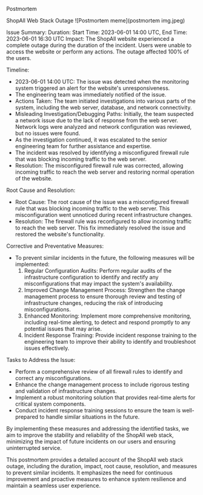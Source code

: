 Postmortem

ShopAll Web Stack Outage
![Postmortem meme](postmortem img.jpeg)

Issue Summary:
Duration: Start Time: 2023-06-01 14:00 UTC, End Time: 2023-06-01 16:30 UTC
Impact: The ShopAll website experienced a complete outage during the duration of the incident. Users were unable to access the website or perform any actions. The outage affected 100% of the users.

Timeline:
- 2023-06-01 14:00 UTC: The issue was detected when the monitoring system triggered an alert for the website's unresponsiveness.
- The engineering team was immediately notified of the issue.
- Actions Taken: The team initiated investigations into various parts of the system, including the web server, database, and network connectivity.
- Misleading Investigation/Debugging Paths: Initially, the team suspected a network issue due to the lack of response from the web server. Network logs were analyzed and network configuration was reviewed, but no issues were found.
- As the investigation continued, it was escalated to the senior engineering team for further assistance and expertise.
- The incident was resolved by identifying a misconfigured firewall rule that was blocking incoming traffic to the web server.
- Resolution: The misconfigured firewall rule was corrected, allowing incoming traffic to reach the web server and restoring normal operation of the website.

Root Cause and Resolution:
- Root Cause: The root cause of the issue was a misconfigured firewall rule that was blocking incoming traffic to the web server. This misconfiguration went unnoticed during recent infrastructure changes.
- Resolution: The firewall rule was reconfigured to allow incoming traffic to reach the web server. This fix immediately resolved the issue and restored the website's functionality.

Corrective and Preventative Measures:
- To prevent similar incidents in the future, the following measures will be implemented:
  1. Regular Configuration Audits: Perform regular audits of the infrastructure configuration to identify and rectify any misconfigurations that may impact the system's availability.
  2. Improved Change Management Process: Strengthen the change management process to ensure thorough review and testing of infrastructure changes, reducing the risk of introducing misconfigurations.
  3. Enhanced Monitoring: Implement more comprehensive monitoring, including real-time alerting, to detect and respond promptly to any potential issues that may arise.
  4. Incident Response Training: Provide incident response training to the engineering team to improve their ability to identify and troubleshoot issues effectively.

Tasks to Address the Issue:
- Perform a comprehensive review of all firewall rules to identify and correct any misconfigurations.
- Enhance the change management process to include rigorous testing and validation of infrastructure changes.
- Implement a robust monitoring solution that provides real-time alerts for critical system components.
- Conduct incident response training sessions to ensure the team is well-prepared to handle similar situations in the future.

By implementing these measures and addressing the identified tasks, we aim to improve the stability and reliability of the ShopAll web stack, minimizing the impact of future incidents on our users and ensuring uninterrupted service.

This postmortem provides a detailed account of the ShopAll web stack outage, including the duration, impact, root cause, resolution, and measures to prevent similar incidents. It emphasizes the need for continuous improvement and proactive measures to enhance system resilience and maintain a seamless user experience.

